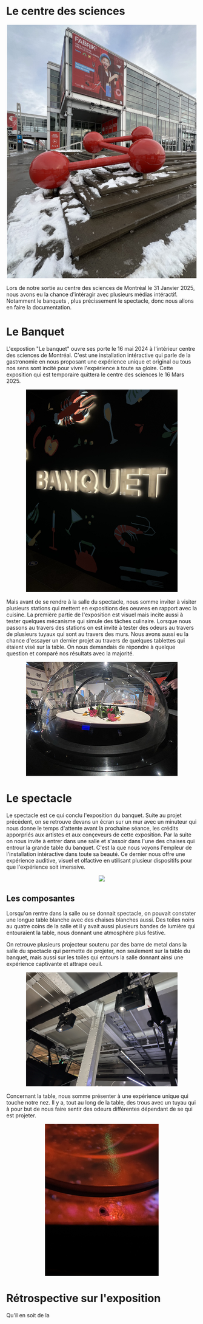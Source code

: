 # Le centre des sciences 



<p align="center">
  <img src="/centre_des_sciences/medias/centre_des_sciences_exterieur.jpg" width="500">
</p>

Lors de notre sortie au centre des sciences de Montréal le 31 Janvier 2025, nous avons eu la chance d'intéragir avec plusieurs médias intéractif. Notamment le banquets , plus précissement le spectacle, donc nous allons en faire la documentation.

# Le Banquet 
L'expostion "Le banquet" ouvre ses porte le 16 mai 2024 à l'intérieur centre des sciences de Montréal. C'est une installation intéractive qui parle de la gastronomie en nous proposant une expérience unique et original ou tous nos sens sont incité pour vivre l'expérience à toute sa gloire. Cette exposition qui est temporaire quittera le centre des sciences le 16 Mars 2025. 
<p align="center">
  <img src="/centre_des_sciences/medias/logo_banquet_sombre_01.jpg" width="400">
</p>

Mais avant de se rendre à la salle du spectacle, nous somme inviter à visiter plusieurs stations qui mettent en expositions des oeuvres en rapport avec la cuisine. La première partie de l'exposition est visuel mais incite aussi à tester quelques mécanisme qui simule des tâches culinaire. Lorsque nous passons au travers des stations on est invité à tester des odeurs au travers de plusieurs tuyaux qui sont au travers des murs. Nous avons aussi eu la chance d'essayer un dernier projet au travers de quelques tablettes qui étaient visé sur la table. On nous demandais de répondre à quelque question et comparé nos résultats avec la majorité.  

<p align="center">
  <img src="/centre_des_sciences/medias/image_bol_expo.jpg" width="400">
</p>

# Le spectacle

Le spectacle est ce qui conclu l'exposition du banquet. Suite au projet précèdent, on se retrouve devans un écran sur un mur avec un minuteur qui nous donne le temps d'attente avant la prochaine séance, les crédits apporpriés aux artistes et aux conçeveurs de cette exposition. Par la suite on nous invite à entrer dans une salle et s'assoir dans l'une des chaises qui entrour la grande table du banquet. C'est la que nous voyons l'empleur de l'installation intéractive dans toute sa beauté. Ce dernier nous offre une expérience auditive, visuel et olfactive en utilisant plusieur dispositifs pour que l'expérience soit imerssive. 

<p align="center">
  <img src="/" width="400"
</p>

## Les composantes

Lorsqu'on rentre dans la salle ou se donnait spectacle, on pouvait constater une longue table blanche avec des chaises blanches aussi. Des toiles noirs au quatre coins de la salle et il y avait aussi plusieurs bandes de lumière qui entouraient la table, nous donnant une atmosphère plus festive. 

On retrouve plusieurs projecteur soutenu par des barre de metal dans la salle du spectacle qui permette de projeter, non seulement sur la table du banquet, mais aussi sur les toiles qui entours la salle donnant ainsi une expérience captivante et attrape oeuil.


<p align="center">
  <img src="/centre_des_sciences/medias/projecteur_vue_ensemble_02.jpg" width="400"
</p>

Concernant la table, nous somme présenter à une expérience unique qui touche notre nez. Il y a, tout au long de la table, des trous avec un tuyau qui à pour but de nous faire sentir des odeurs différentes dépendant de se qui est projeter.

<p align="center">
  <img src="/centre_des_sciences/medias/detail__appareil_odeur.jpg" width="300">
</p>


# Rétrospective sur l'exposition

Qu'il en soit de la 





